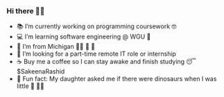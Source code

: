 ### Hi there 👋🏽

- 📚 I’m currently working on programming coursework 🤓
- 💻 I’m learning software engineering @ WGU 🦉
- 📍 I’m from Michigan ✋🏽 💙 💛
- 💼 I’m looking for a part-time remote IT role or internship
- ☕ Buy me a coffee so I can stay awake and finish studying 😴 $SakeenaRashid
- 🦖 Fun fact: My daughter asked me if there were dinosaurs when I was little 🥲 👵🏽
